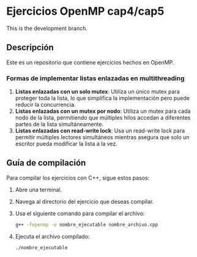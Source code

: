 # Ejercicios OpenMP cap4/cap5

This is the development branch.

## Descripción

Este es un repositorio que contiene ejercicios hechos en OpenMP.

### Formas de implementar listas enlazadas en multithreading

1. **Listas enlazadas con un solo mutex**: Utiliza un único mutex para proteger toda la lista, lo que simplifica la implementación pero puede reducir la concurrencia.
2. **Listas enlazadas con un mutex por nodo**: Utiliza un mutex para cada nodo de la lista, permitiendo que múltiples hilos accedan a diferentes partes de la lista simultáneamente.
3. **Listas enlazadas con read-write lock**: Usa un read-write lock para permitir múltiples lectores simultáneos mientras asegura que solo un escritor pueda modificar la lista a la vez.

## Guía de compilación

Para compilar los ejercicios con C++, sigue estos pasos:

1. Abre una terminal.
2. Navega al directorio del ejercicio que deseas compilar.
3. Usa el siguiente comando para compilar el archivo:

    ```sh
    g++ -fopenmp -o nombre_ejecutable nombre_archivo.cpp
    ```

4. Ejecuta el archivo compilado:

    ```sh
    ./nombre_ejecutable
    ```